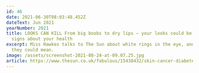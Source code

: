 ```yaml
---
id: 46
date: 2021-06-30T08:03:48.452Z
dateText: Jun 2021
yearNumber: 2021
title: LOOKS CAN KILL From big boobs to dry lips – your looks could be warning
  signs about your health
excerpt: Miss Hawkes talks to The Sun about white rings in the eye, and what
  they could mean.
image: /assets/screenshot-2021-08-24-at-09.07.25.jpg
article: https://www.thesun.co.uk/fabulous/15438432/skin-cancer-diabetes-signs-sinister-lurking-surface/
---
```

